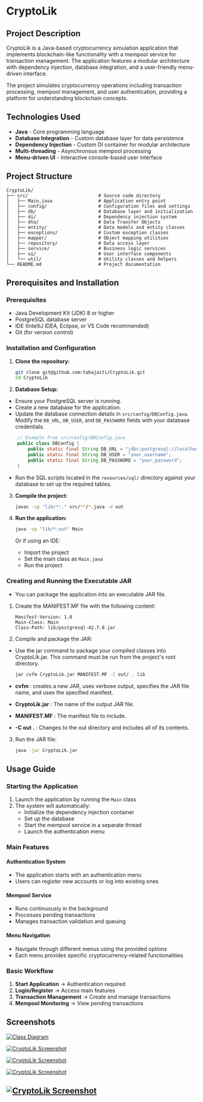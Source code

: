 # CryptoLik

## Project Description

CryptoLik is a Java-based cryptocurrency simulation application that implements blockchain-like functionality with a mempool service for transaction management. The application features a modular architecture with dependency injection, database integration, and a user-friendly menu-driven interface.

The project simulates cryptocurrency operations including transaction processing, mempool management, and user authentication, providing a platform for understanding blockchain concepts.

## Technologies Used

- **Java** - Core programming language
- **Database Integration** - Custom database layer for data persistence
- **Dependency Injection** - Custom DI container for modular architecture
- **Multi-threading** - Asynchronous mempool processing
- **Menu-driven UI** - Interactive console-based user interface

## Project Structure

```
CryptoLik/
├── src/                          # Source code directory
│   ├── Main.java                 # Application entry point
│   ├── config/                   # Configuration files and settings
│   ├── db/                       # Database layer and initialization
│   ├── di/                       # Dependency injection system
│   ├── dto/                      # Data Transfer Objects
│   ├── entity/                   # Data models and entity classes
│   ├── exceptions/               # Custom exception classes
│   ├── mapper/                   # Object mapping utilities
│   ├── repository/               # Data access layer
│   ├── service/                  # Business logic services
│   ├── ui/                       # User interface components
│   └── util/                     # Utility classes and helpers
└── README.md                     # Project documentation
```

## Prerequisites and Installation

### Prerequisites

- Java Development Kit (JDK) 8 or higher
- PostgreSQL database server
- IDE (IntelliJ IDEA, Eclipse, or VS Code recommended)
- Git (for version control)


### Installation and Configuration

1.  **Clone the repository:**

    ```bash
    git clone git@github.com:tahajaiti/CryptoLik.git
    cd CryptoLik
    ```

2.  **Database Setup:**
   - Ensure your PostgreSQL server is running.
   - Create a new database for the application.
   - Update the database connection details in `src/config/DBConfig.java`. Modify the `DB_URL`, `DB_USER`, and `DB_PASSWORD` fields with your database credentials.

```java
    // Example from src/config/DBConfig.java
    public class DBConfig {
        public static final String DB_URL = "jdbc:postgresql://localhost:5432/your_database";
        public static final String DB_USER = "your_username";
        public static final String DB_PASSWORD = "your_password";
    }
```
   - Run the SQL scripts located in the `resources/sql/` directory against your database to set up the required tables.

3. **Compile the project:**

   ```bash
   javac -cp "lib/*:." src/**/*.java -d out
   ```

4. **Run the application:**

   ```bash
   java -cp "lib/*:out" Main
   ```

   Or if using an IDE:

   - Import the project
   - Set the main class as `Main.java`
   - Run the project

### Creating and Running the Executable JAR

- You can package the application into an executable JAR file.

1. Create the MANIFEST.MF file with the following content:

   ```
   Manifest-Version: 1.0
   Main-Class: Main
   Class-Path: lib/postgresql-42.7.8.jar

   ```

2. Compile and package the JAR:
   
- Use the jar command to package your compiled classes into CryptoLik.jar. This command must be run from the project's root directory.

   ```bash
   jar cvfm CryptoLik.jar MANIFEST.MF -C out/ . lib
   ```

- **cvfm** : creates a new JAR, uses verbose output, specifies the JAR file name, and uses the specified manifest.
- **CryptoLik.jar** : The name of the output JAR file.
- **MANIFEST.MF** : The manifest file to include.
- **-C out .** : Changes to the out directory and includes all of its contents.

3. Run the JAR file:

   ```bash
   java -jar CryptoLik.jar
   ```
   
## Usage Guide

### Starting the Application

1. Launch the application by running the `Main` class
2. The system will automatically:
   - Initialize the dependency injection container
   - Set up the database
   - Start the mempool service in a separate thread
   - Launch the authentication menu

### Main Features

#### Authentication System

- The application starts with an authentication menu
- Users can register new accounts or log into existing ones

#### Mempool Service

- Runs continuously in the background
- Processes pending transactions
- Manages transaction validation and queuing

#### Menu Navigation

- Navigate through different menus using the provided options
- Each menu provides specific cryptocurrency-related functionalities

### Basic Workflow

1. **Start Application** → Authentication required
2. **Login/Register** → Access main features
3. **Transaction Management** → Create and manage transactions
4. **Mempool Monitoring** → View pending transactions

## Screenshots

[![Class Diagram](resources/classdiagram.png)](resources/classdiagram.png)

[![CryptoLik Screenshot](resources/captures/1.png)](resources/captures/1.png)

[![CryptoLik Screenshot](resources/captures/2.png)](resources/captures/2.png)

[![CryptoLik Screenshot](resources/captures/3.png)](resources/captures/3.png)

[![CryptoLik Screenshot](resources/captures/4.png)](resources/captures/4.png)
---
